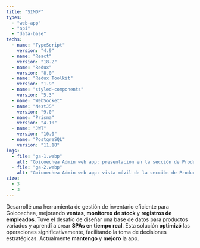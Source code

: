 ```yaml
---
title: "SIMOP"
types:
  - "web-app"
  - "api"
  - "data-base"
techs:
  - name: "TypeScript"
    version: "4.9"
  - name: "React"
    version: "18.2"
  - name: "Redux"
    version: "8.0"
  - name: "Redux Toolkit"
    version: "1.9"
  - name: "styled-components"
    version: "5.3"
  - name: "WebSocket"
  - name: "NestJS"
    version: "9.0"
  - name: "Prisma"
    version: "4.10"
  - name: "JWT"
    version: "10.0"
  - name: "PostgreSQL"
    version: "11.18"
imgs:
  - file: "ga-1.webp"
    alt: "Goicoechea Admin web app: presentación en la sección de Productos"
  - file: "ga-2.webp"
    alt: "Goicoechea Admin web app: vista móvil de la sección de Productos"
size:
  - 3
  - 3
---
```


Desarrollé una herramienta de gestión de inventario eficiente para Goicoechea, mejorando **ventas**, **monitoreo de stock** y **registros de empleados**. Tuve el desafío de diseñar una base de datos para productos variados y aprendí a crear **SPAs en tiempo real**. Esta solución **optimizó** las operaciones significativamente, facilitando la toma de decisiones estratégicas. Actualmente **mantengo** y **mejoro** la app.
